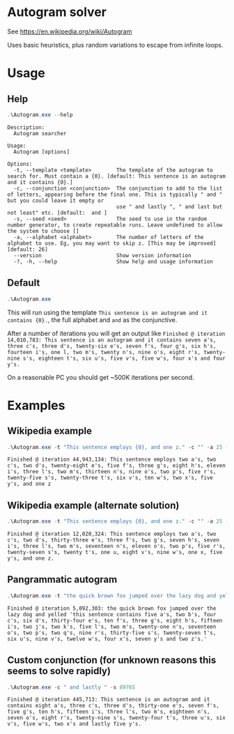 # Autogram solver
See https://en.wikipedia.org/wiki/Autogram

Uses basic heuristics, plus random variations to escape from infinite loops.

# Usage

## Help
```powershell
.\Autogram.exe --help
```
```
Description:
  Autogram searcher

Usage:
  Autogram [options]

Options:
  -t, --template <template>        The template of the autogram to search for. Must contain a {0}. [default: This sentence is an autogram and it contains {0}.]
  -c, --conjunction <conjunction>  The conjunction to add to the list of letters, appearing before the final one. This is typically " and " but you could leave it empty or
                                   use " and lastly ", " and last but not least" etc. [default:  and ]
  -s, --seed <seed>                The seed to use in the random number generator, to create repeatable runs. Leave undefined to allow the system to choose []
  -a, --alphabet <alphabet>        The number of letters of the alphabet to use. Eg, you may want to skip z. [This may be improved] [default: 26]
  --version                        Show version information
  -?, -h, --help                   Show help and usage information
```

## Default
```powershell
.\Autogram.exe
```
This will run using the template `This sentence is an autogram and it contains {0}.`, the full alphabet and ` and ` as the conjunctive.

After a number of iterations you will get an output like
```Finished @ iteration 14,010,783: This sentence is an autogram and it contains seven a's, three c's, three d's, twenty-six e's, seven f's, four g's, six h's, fourteen i's, one l, two m's, twenty n's, nine o's, eight r's, twenty-nine s's, eighteen t's, six u's, five v's, five w's, four x's and four y's.```

On a reasonable PC you should get ~500K iterations per second.

# Examples

## Wikipedia example
```powershell
.\Autogram.exe -t "This sentence employs {0}, and one z." -c "" -a 25 -s 1001
```
```Finished @ iteration 44,943,134: This sentence employs two a's, two c's, two d's, twenty-eight e's, five f's, three g's, eight h's, eleven i's, three l's, two m's, thirteen n's, nine o's, two p's, five r's, twenty-five s's, twenty-three t's, six v's, ten w's, two x's, five y's, and one z```

## Wikipedia example (alternate solution)
```powershell
.\Autogram.exe -t "This sentence employs {0}, and one z." -c "" -a 25 -s 0
```
```Finished @ iteration 12,020,324: This sentence employs two a's, two c's, two d's, thirty-three e's, three f's, two g's, seven h's, seven i's, three l's, two m's, seventeen n's, eleven o's, two p's, five r's, twenty-seven s's, twenty t's, one u, eight v's, nine w's, one x, five y's, and one z.```

## Pangrammatic autogram
```powershell
.\Autogram.exe -t "the quick brown fox jumped over the lazy dog and yelled 'this sentence contains {0}.'" -s 1234
```
```Finished @ iteration 5,092,303: the quick brown fox jumped over the lazy dog and yelled 'this sentence contains five a's, two b's, four c's, six d's, thirty-four e's, ten f's, three g's, eight h's, fifteen i's, two j's, two k's, five l's, two m's, twenty-one n's, seventeen o's, two p's, two q's, nine r's, thirty-five s's, twenty-seven t's, six u's, nine v's, twelve w's, four x's, seven y's and two z's.'```

## Custom conjunction (for unknown reasons this seems to solve rapidly)
```powershell
.\Autogram.exe -c " and lastly " -s 89765
```
```Finished @ iteration 445,713: This sentence is an autogram and it contains eight a's, three c's, three d's, thirty-one e's, seven f's, five g's, ten h's, fifteen i's, three l's, two m's, eighteen n's, seven o's, eight r's, twenty-nine s's, twenty-four t's, three u's, six v's, five w's, two x's and lastly five y's.```




